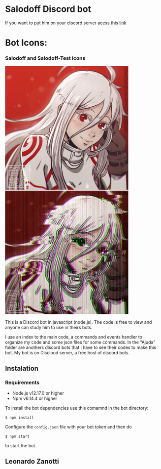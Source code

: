 # Salodoff Discord bot

If you want to put him on your discord server acess this [link](https://discord.com/oauth2/authorize?client_id=658551592613576705&scope=bot&permissions=2146958847)

# Bot Icons:
<div>
<h3>Salodoff and Salodoff-Test icons</h3>
<img src="auxiliares-do-bot/bot-icons/salodoff.jpg" alt="Salodoff" width="400" height="400">
<img src="auxiliares-do-bot/bot-icons/salodoff-test.png" alt="Salodoff Test" width="400" height="400">
</div>

This is a Discord bot in javascript (node.js). The code is free to view and anyone can study him to use in theirs bots.

I use an index to the main code, a commands and events handler to organize my code and some json files for some commands.
In the "Ajuda" folder are anothers discord bots that i have to see their codes to make this bot.
My bot is on Discloud server, a free host of discord bots.

## Instalation

### Requirements
* Node.js v12.17.0 or higher
* Npm v6.14.4 or higher

To install the bot dependencies use this comamnd in the bot directory:
```
$ npm install
```

Configure the ```config.json``` file with your bot token and then do
```
$ npm start
```
to start the bot.

## Leonardo Zanotti